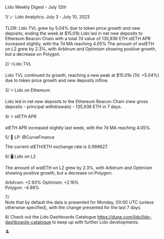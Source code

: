 Lido Weekly Digest - July 12th 

1/
📈 Lido Analytics: July 3 - July 10, 2023

TLDR:
Lido TVL grew by 5.04% due to token price growth and new deposits, ending the week at $15.01b
Lido led in net new deposits to Ethereum Beacon Chain with a total 7d value of 135,936 ETH
stETH APR increased slightly, with the 7d MA reaching 4.05%
The amount of wstETH on L2 grew by 2.3%, with Arbitrum and Optimism showing positive growth, but a decrease on Polygon.

2/
⚡️Lido TVL

Lido TVL continued its growth, reaching a new peak at $15.01b (7d: +5.04%) due to token price growth and new deposits inflow.

3/
⚡️ Lido on Ethereum

Lido led in net new deposits to the Ethereum Beacon Chain (new gross deposits - principal withdrawals) - 135,936 ETH in 7 days.

4/
⚡️ stETH APR

stETH APR increased slightly last week, with the 7d MA reaching 4.05%.

5/ 
🌊 LP: @CurveFinance 

The current stETH/ETH exchange rate is 0.999627.

6/ 
🖥️ Lido on L2

The amount of wstETH on L2 grew by 2.3%, with Arbitrum and Optimism showing positive growth, but a decrease on Polygon:

Arbitrum: +2.93% 
Optimism: +2.16%  
Polygon: -4.98% 

7/  
Note that by default the data is presented for Monday, 00:00 UTC (unless otherwise specified), with the change presented for the last 7 days.

8/
Check out the Lido Dashboards Catalogue https://dune.com/lido/lido-dashboards-catalogue to keep up with further Lido developments.

🏝️
